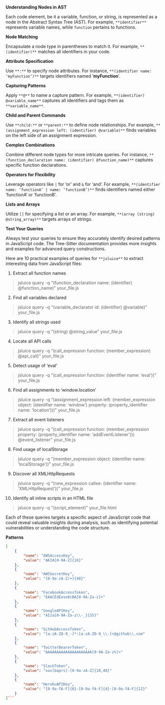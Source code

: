 **Understanding Nodes in AST**

Each code element, be it a variable, function, or string, is represented as a node in the Abstract Syntax Tree (AST). For example, `**identifier**` represents variable names, while `function` pertains to functions.

**Node Matching**

Encapsulate a node type in parentheses to match it. For example, `**(identifier)**` matches all identifiers in your code.

**Attribute Specification**

Use `**:**` to specify node attributes. For instance, `**(identifier name: ‘myFunction’)**` targets identifiers named ‘**myFunction**’.

**Capturing Patterns**

Apply `**@**` to name a capture pattern. For example, `**(identifier) @variable_name**` captures all identifiers and tags them as `**variable_name**`.

**Child and Parent Commands**

Use `**child:**` or `**parent:**` to define node relationships. For example, `**(assignment_expression left: (identifier) @variable)**` finds variables on the left side of an assignment expression.

**Complex Combinations**

Combine different node types for more intricate queries. For instance, `**(function_declaration name: (identifier) @function_name)**` captures specific function declarations.

**Operators for Flexibility**

Leverage operators like `|` for ‘or’ and `&` for ‘and’. For example, `**(identifier name: ‘functionA’ | name: ‘functionB’)**` finds identifiers named either ‘functionA’ or ‘functionB’.

**Lists and Arrays**

Utilize `[]` for specifying a list or an array. For example, `**(array (string) @string_array)**` targets arrays of strings.

**Test Your Queries**

Always test your queries to ensure they accurately identify desired patterns in JavaScript code. The Tree-Sitter documentation provides more insights and examples for advanced query constructions.

Here are 10 practical examples of queries for `**jsluice**` to extract interesting data from JavaScript files:

1. Extract all function names

> jsluice query -q “(function_declaration name: (identifier) @function_name)” your_file.js

2. Find all variables declared

> jsluice query -q “(variable_declarator id: (identifier) @variable)” your_file.js

3. Identify all strings used

> jsluice query -q “(string) @string_value” your_file.js

4. Locate all API calls

> jsluice query -q “(call_expression function: (member_expression) @api_call)” your_file.js

5. Detect usage of ‘eval’

> jsluice query -q “(call_expression function: (identifier name: ‘eval’))” your_file.js

6. Find all assignments to ‘window.location’

> jsluice query -q “(assignment_expression left: (member_expression object: (identifier name: ‘window’) property: (property_identifier name: ‘location’)))” your_file.js

7. Extract all event listeners

> jsluice query -q “(call_expression function: (member_expression property: (property_identifier name: ‘addEventListener’))) @event_listener” your_file.js

8. Find usage of localStorage

> jsluice query -q “(member_expression object: (identifier name: ‘localStorage’))” your_file.js

9. Discover all XMLHttpRequests

> jsluice query -q “(new_expression callee: (identifier name: ‘XMLHttpRequest’))” your_file.js

10. Identify all inline scripts in an HTML file

> jsluice query -q “(script_element)” your_file.html

Each of these queries targets a specific aspect of JavaScript code that could reveal valuable insights during analysis, such as identifying potential vulnerabilities or understanding the code structure.

**Patterns**
```json
[  
    {  
        "name": "AWSAccessKey",  
        "value": "AKIA[0-9A-Z]{16}"  
    },  
    {  
        "name": "AWSSecretKey",  
        "value": "[0-9a-zA-Z/+]{40}"  
    },  
    {  
        "name": "FacebookAccessToken",  
        "value": "EAACEdEose0cBA[0-9A-Za-z]+"  
    },  
    {  
        "name": "GoogleAPIKey",  
        "value": "AIza[0-9A-Za-z\\-_]{35}"  
    },  
    {  
        "name": "GitHubAccessToken",  
        "value": "[a-zA-Z0-9_-]*:[a-zA-Z0-9_\\-]+@github\\.com"  
    },  
    {  
        "name": "TwitterBearerToken",  
        "value": "AAAAAAAAAAAAAAAAAAAAA[0-9A-Za-z%]+"  
    },  
    {  
        "name": "SlackToken",  
        "value": "xox[baprs]-[0-9a-zA-Z]{10,48}"  
    },  
    {  
        "name": "HerokuAPIKey",  
        "value": "[0-9a-fA-F]{8}-[0-9a-fA-F]{4}-[0-9a-fA-F]{12}"  
    }   
]```
